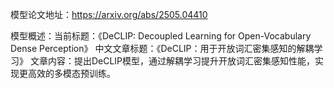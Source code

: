 模型论文地址：https://arxiv.org/abs/2505.04410

模型概述：当前标题：《DeCLIP: Decoupled Learning for Open-Vocabulary Dense Perception》
中文文章标题：《DeCLIP：用于开放词汇密集感知的解耦学习》
文章内容：提出DeCLIP模型，通过解耦学习提升开放词汇密集感知性能，实现更高效的多模态预训练。
